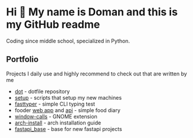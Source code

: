 # Hi 👋 My name is Doman and this is my GitHub readme

Coding since middle school, specialized in Python.

## Portfolio

Projects I daily use and highly recommend to check out that are written by me

- [dot](https://github.com/ickyicky/dot) - dotfile repository
- [setup](https://github.com/ickyicky/setup) - scripts that setup my new machines
- [fasttyper](https://github.com/ickyicky/fasttyper) - simple CLI typing test
- fooder [web app](https://github.com/ickyicky/fooder_web) and [api](https://github.com/ickyicky/fooder-api) - simple food diary
- [window-calls](https://github.com/ickyicky/window-calls) - GNOME extension
- [arch-install](https://github.com/ickyicky/arch_install) - arch installation guide
- [fastapi_base](https://github.com/ickyicky/fastapi_base) - base for new fastapi projects
